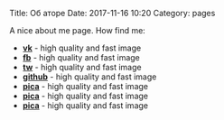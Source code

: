 Title: Об аторе
Date: 2017-11-16 10:20
Category: pages

A nice about me page. How find me: 
- __[vk](https://vk.com/63phc)__ - high quality and fast image
- __[fb](https://fb.com/63phc)__ - high quality and fast image
- __[tw](https://twitter.com/63phc)__ - high quality and fast image
- __[github](https://github.com/63phc)__ - high quality and fast image
- __[pica](https://nodeca.github.io/pica/demo/)__ - high quality and fast image
- __[pica](https://nodeca.github.io/pica/demo/)__ - high quality and fast image
- __[pica](https://nodeca.github.io/pica/demo/)__ - high quality and fast image